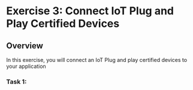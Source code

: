 # Exercise 3: Connect IoT Plug and Play Certified Devices

## Overview

In this exercise, you will connect an IoT Plug and play certified devices to your application

### Task 1: 
